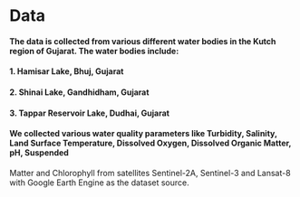 # Data

#### The data is collected from various different water bodies in the Kutch region of Gujarat. The water bodies include:
#### 1. Hamisar Lake, Bhuj, Gujarat
#### 2. Shinai Lake, Gandhidham, Gujarat
#### 3. Tappar Reservoir Lake, Dudhai, Gujarat


#### We collected various water quality parameters like Turbidity, Salinity, Land Surface Temperature, Dissolved Oxygen, Dissolved Organic Matter, pH, Suspended 

Matter and Chlorophyll from satellites Sentinel-2A, Sentinel-3 and Lansat-8 with Google Earth Engine as the dataset source. 
